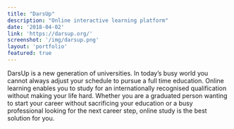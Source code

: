 ```yaml
---
title: "DarsUp"
description: "Online interactive learning platform"
date: '2018-04-02'
link: 'https://darsup.org/'
screenshot: '/img/darsup.png'
layout: 'portfolio'
featured: true
---
```

DarsUp is a new generation of universities. In today’s busy world you cannot always adjust your schedule to pursue a full time education. Online learning enables you to study for an internationally recognised qualification without making your life hard. Whether you are a graduated person wanting to start your career without sacrificing your education or a busy professional looking for the next career step, online study is the best solution for you.

